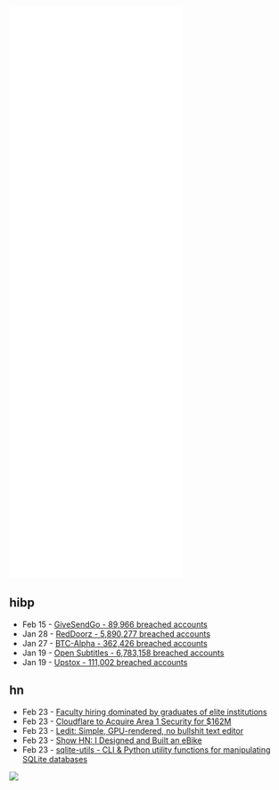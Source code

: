 ![Metrics](https://raw.githubusercontent.com/phixion/phixion/master/metrics.svg)

## hibp

<!--
for https://github.com/phixion/phixion/blob/main/.github/workflows/feeds.yml
-->
<!--START_SECTION:haveibeenpwnd-->
- Feb 15 - [GiveSendGo - 89,966 breached accounts](https://haveibeenpwned.com/PwnedWebsites#GiveSendGo)
- Jan 28 - [RedDoorz - 5,890,277 breached accounts](https://haveibeenpwned.com/PwnedWebsites#RedDoorz)
- Jan 27 - [BTC-Alpha - 362,426 breached accounts](https://haveibeenpwned.com/PwnedWebsites#BTCAlpha)
- Jan 19 - [Open Subtitles - 6,783,158 breached accounts](https://haveibeenpwned.com/PwnedWebsites#OpenSubtitles)
- Jan 19 - [Upstox - 111,002 breached accounts](https://haveibeenpwned.com/PwnedWebsites#Upstox)
<!--END_SECTION:haveibeenpwnd-->

## hn

<!--
for https://github.com/phixion/phixion/blob/main/.github/workflows/feeds.yml
-->
<!--START_SECTION:hn-->
- Feb 23 - [Faculty hiring dominated by graduates of elite institutions](https://www.aaas.org/news/faculty-hiring-dominated-graduates-elite-institutions)
- Feb 23 - [Cloudflare to Acquire Area 1 Security for $162M](https://cloudflare.net/news/news-details/2022/Cloudflare-to-Acquire-Area-1-Security-to-Expand-Its-Zero-Trust-Platform/default.aspx)
- Feb 23 - [Ledit: Simple, GPU-rendered, no bullshit text editor](https://github.com/liz3/ledit)
- Feb 23 - [Show HN: I Designed and Built an eBike](https://endless-sphere.com/forums/viewtopic.php?f=6&t=115176&p=1703136#p1703136)
- Feb 23 - [sqlite-utils - CLI & Python utility functions for manipulating SQLite databases](https://sqlite-utils.datasette.io/en/stable/index.html)
<!--END_SECTION:hn-->

<!--
for https://yhype.me
-->
![](https://hit.yhype.me/github/profile?user_id=13013670)
